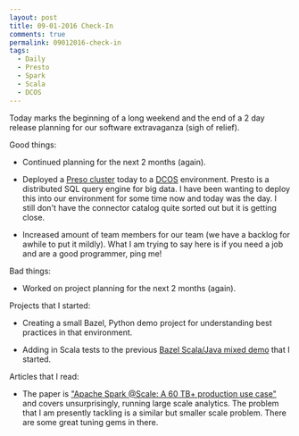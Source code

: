 ```yaml
---
layout: post
title: 09-01-2016 Check-In
comments: true
permalink: 09012016-check-in
tags:
  - Daily
  - Presto
  - Spark
  - Scala
  - DCOS
---
```


Today marks the beginning of a long weekend and the end of a 2 day release planning for our software extravaganza (sigh of relief).

Good things:

  * Continued planning for the next 2 months (again).

  * Deployed a [Preso cluster](https://prestodb.io) today to a [DCOS](https://dcos.io/) environment.  Presto is a distributed SQL query engine for big data.  I have been wanting to deploy this into our environment for some time now and today was the day.  I still don't have the connector catalog quite sorted out but it is getting close.

  * Increased amount of team members for our team (we have a backlog for awhile to put it mildly).  What I am trying to say here is if you need a job and are a good programmer, ping me!

Bad things:

  * Worked on project planning for the next 2 months (again).

Projects that I started:

  * Creating a small Bazel, Python demo project for understanding best practices in that environment.

  * Adding in Scala tests to the previous [Bazel Scala/Java mixed demo](https://github.com/bowlofstew/bazel-java-scala) that I started.

Articles that I read:

  * The paper is ["Apache Spark @Scale: A 60 TB+ production use case"](https://code.facebook.com/posts/1671373793181703/apache-spark-scale-a-60-tb-production-use-case/) and covers unsurprisingly, running large scale analytics.  The problem that I am presently tackling is a similar but smaller scale problem.  There are some great tuning gems in there.